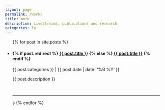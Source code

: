 ```yaml
---
layout: page
permalink: /work/
title: Work
description: Livestreams, publications and research
categories: lp
---
```


<ul class="post-list">
    {% for post in site.posts %}
      <li>
        <h4>
          {% if post.redirect %}
            <a class="post-title" href="{{ post.redirect}}" target="_blank">{{ post.title }}</a>
          {% else %}
            <a class="post-title" href="{{ post.url | prepend: site.baseurl }}">{{ post.title }}</a>
          {% endif %}
        </h4>
        <p class="post-meta"><a class="post-tag">{{ post.categories }}</a> | {{ post.date | date: '%B %Y' }}</p>
        <p>{{ post.description }}</p>
        <br/>
        <hr/>
      </li>s
    {% endfor %}
</ul>